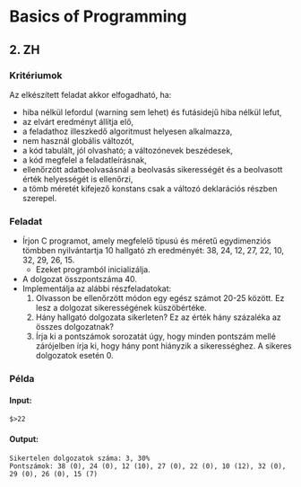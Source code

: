 # Basics of Programming

## 2. ZH

### Kritériumok
Az elkészített feladat akkor elfogadható, ha:
- hiba nélkül lefordul (warning sem lehet) és futásidejű hiba nélkül lefut,
- az elvárt eredményt állítja elő,
- a feladathoz illeszkedő algoritmust helyesen alkalmazza,
- nem használ globális változót,
- a kód tabulált, jól olvasható; a változónevek beszédesek,
- a kód megfelel a feladatleírásnak,
- ellenőrzött adatbeolvasásnál a beolvasás sikerességét és a beolvasott érték helyességét is ellenőrzi,
- a tömb méretét kifejező konstans csak a változó deklarációs részben szerepel.


### Feladat
- Írjon C programot, amely megfelelő típusú és méretű egydimenziós tömbben nyilvántartja 10
hallgató zh eredményét: 38, 24, 12, 27, 22, 10, 32, 29, 26, 15.
    - Ezeket programból inicializálja.
- A dolgozat összpontszáma 40.
- Implementálja az alábbi részfeladatokat:
    1. Olvasson be ellenőrzött módon egy egész számot 20-25 között. Ez lesz a dolgozat sikerességének küszöbértéke.
    2. Hány hallgató dolgozata sikerleten? Ez az érték hány százaléka az összes dolgozatnak?
    3. Írja ki a pontszámok sorozatát úgy, hogy minden pontszám mellé zárójelben írja ki, hogy hány pont hiányzik a sikerességhez. A sikeres dolgozatok esetén 0.

### Példa
#### Input:
```
$>22
```
#### Output:
```
Sikertelen dolgozatok száma: 3, 30%
Pontszámok: 38 (0), 24 (0), 12 (10), 27 (0), 22 (0), 10 (12), 32 (0), 29 (0), 26 (0), 15 (7)
```